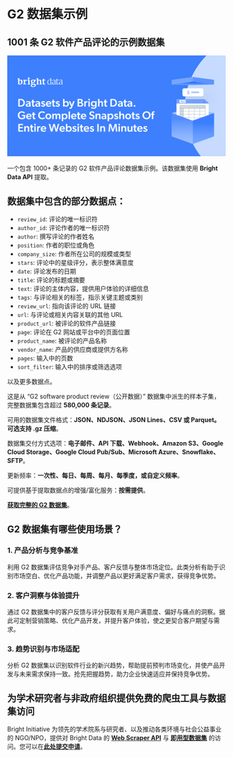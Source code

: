 # G2 数据集示例

<h2>1001 条 G2 软件产品评论的示例数据集</h2>

![G2 dataset header](https://github.com/bright-cn/G2-dataset-sample/blob/main/G2-datasets.png)

一个包含 1000+ 条记录的 G2 软件产品评论数据集示例。该数据集使用 <b>Bright Data API</b> 提取。

<h2>数据集中包含的部分数据点：</h2>

* ```review_id```: 评论的唯一标识符
* ```author_id```: 评论作者的唯一标识符
* ```author```: 撰写评论的作者姓名
* ```position```: 作者的职位或角色
* ```company_size```: 作者所在公司的规模或类型
* ```stars```: 评论中的星级评分，表示整体满意度
* ```date```: 评论发布的日期
* ```title```: 评论的标题或摘要
* ```text```: 评论的主体内容，提供用户体验的详细信息
* ```tags```: 与评论相关的标签，指示关键主题或类别
* ```review_url```: 指向该评论的 URL 链接
* ```url```: 与评论或相关内容关联的其他 URL
* ```product_url```: 被评论的软件产品链接
* ```page```: 评论在 G2 网站或平台中的页面位置
* ```product_name```: 被评论的产品名称
* ```vendor_name```: 产品的供应商或提供方名称
* ```pages```: 输入中的页数
* ```sort_filter```: 输入中的排序或筛选选项

以及更多数据点。

这是从 “G2 software product review（公开数据）”
数据集中派生的样本子集，完整数据集包含超过 <b>580,000 条记录</b>。

可用的数据集文件格式：<b>JSON、NDJSON、JSON Lines、CSV 或 Parquet。可选支持 .gz 压缩</b>。

数据集交付方式选项：<b>电子邮件、API 下载、Webhook、Amazon S3、Google Cloud Storage、Google Cloud Pub/Sub、Microsoft Azure、Snowflake、SFTP</b>。

更新频率：<b>一次性、每日、每周、每月、每季度，或自定义频率</b>。

可提供基于提取数据点的增强/富化服务：<b>按需提供</b>。

<b>[获取完整的 G2 数据集](https://www.bright.cn/products/datasets/g2)</b>。

<h2>G2 数据集有哪些使用场景？</h2>

<h3>1. 产品分析与竞争基准</h3>
利用 G2 数据集评估竞争对手产品、客户反馈与整体市场定位。此类分析有助于识别市场空白、优化产品功能，并调整产品以更好满足客户需求，获得竞争优势。

<h3>2. 客户洞察与体验提升</h3>
通过 G2 数据集中的客户反馈与评分获取有关用户满意度、偏好与痛点的洞察。据此可定制营销策略、优化产品开发，并提升客户体验，使之更契合客户期望与需求。

<h3>3. 趋势识别与市场适配</h3>
分析 G2 数据集以识别软件行业的新兴趋势，帮助提前预判市场变化，并使产品开发与未来需求保持一致。抢先把握趋势，助力企业快速适应并保持竞争优势。

<h2>为学术研究者与非政府组织提供免费的爬虫工具与数据集访问</h2>

Bright Initiative 为领先的学术院系与研究者、以及推动各类环境与社会公益事业的 NGO/NPO，提供对 Bright Data 的 <b>[Web Scraper API](https://www.bright.cn/products/web-scraper)</b> 与 <b>[即用型数据集](https://www.bright.cn/products/datasets)</b> 的访问。您可以在<b>[此处提交申请](https://brightinitiative.com)</b>。
